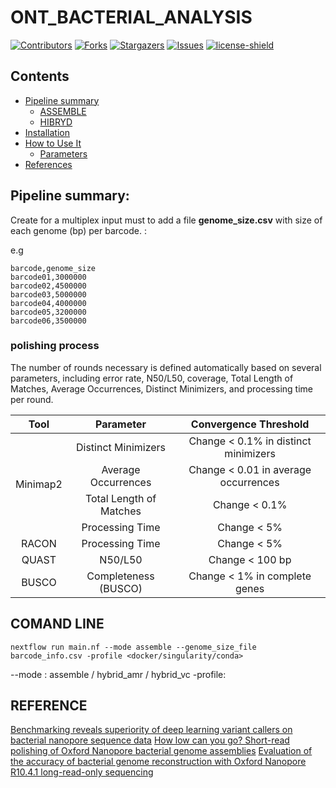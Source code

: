 # ONT_BACTERIAL_ANALYSIS

[![Contributors][contributors-shield]][contributors-url]
[![Forks][forks-shield]][forks-url]
[![Stargazers][stars-shield]][stars-url]
[![Issues][issues-shield]][issues-url]
[![license-shield]][license-url]




## Contents
- [Pipeline summary](#pipeline-summary)
    - [ASSEMBLE](#reference-genome)
    - [HIBRYD](#Hybrid)
- [Installation](#installation)
- [How to Use It](#how-to-use-it)
    - [Parameters](#parameters)
- [References](#reference)



## Pipeline summary:


Create for a multiplex input must to add a file **genome_size.csv**  with size of each genome (bp) per barcode. :

e.g
```
barcode,genome_size
barcode01,3000000
barcode02,4500000
barcode03,5000000
barcode04,4000000
barcode05,3200000
barcode06,3500000
```


### polishing process

The number of rounds necessary is defined automatically based on several parameters, including error rate, N50/L50, coverage, Total Length of Matches, Average Occurrences, Distinct Minimizers, and processing time per round.

<table>
    <thead>
        <tr>
            <th align= "center"> Tool</th>
            <th align= "center"> Parameter</th>
            <th align= "center"> Convergence Threshold</th>
        </tr>
    </thead>
    <tbody>
        <tr>
            <td rowspan="4" align="center">Minimap2</td>
            <td align="center">Distinct Minimizers</td>
            <td align="center">Change < 0.1% in distinct minimizers</td>
        </tr>
        <tr>
            <td align="center">Average Occurrences</td>
            <td align="center">Change < 0.01 in average occurrences</td>
        </tr>
        <tr>
            <td align="center">Total Length of Matches</td>
            <td align="center">Change < 0.1%</td>
        </tr>
        <tr>
            <td align="center">Processing Time</td>
            <td align="center">	Change < 5%</td>
        </tr>
        <tr>
            <td rowspan=1 align= "center"> RACON </td>
            <td align= "center"> Processing Time </td>
            <td align= "center"> Change < 5% </td>
        </tr>
        <tr>
            <td rowspan=1 align= "center"> QUAST </td>
            <td align= "center"> N50/L50 </td>
            <td align= "center"> Change < 100 bp </td>
        </tr>
        <tr>
            <td rowspan=1 align= "center"> BUSCO </td>
            <td align= "center"> Completeness (BUSCO) </td>
            <td align ="center">Change < 1% in complete genes </td>
        </tr>
    <t/body>
</table>



## COMAND LINE
```
nextflow run main.nf --mode assemble --genome_size_file barcode_info.csv -profile <docker/singularity/conda>
```

--mode : assemble / hybrid_amr / hybrid_vc 
-profile:


## REFERENCE

[Benchmarking reveals superiority of deep learning variant callers on bacterial nanopore sequence data](https://elifesciences.org/articles/98300)
[How low can you go? Short-read polishing of Oxford Nanopore bacterial genome assemblies](https://www.microbiologyresearch.org/content/journal/mgen/10.1099/mgen.0.001254)
[Evaluation of the accuracy of bacterial genome reconstruction with Oxford Nanopore R10.4.1 long-read-only sequencing](https://www.microbiologyresearch.org/content/journal/mgen/10.1099/mgen.0.001246)









[contributors-shield]: https://img.shields.io/github/contributors/jimmlucas/DIvergenceTimes.svg?style=for-the-badge
[contributors-url]: https://github.com/jimmlucas/DIvergenceTimes/graphs/contributors

[forks-shield]: https://img.shields.io/github/forks/jimmlucas/DIvergenceTimes.svg?style=for-the-badge
[forks-url]: https://github.com/jimmlucas/DIvergenceTimes/network/members

[stars-shield]: https://img.shields.io/github/stars/jimmlucas/DIvergenceTimes.svg?style=for-the-badge
[stars-url]: https://github.com/gjimmlucas/DIvergenceTimes/stargazers

[issues-shield]: https://img.shields.io/github/issues/jimmlucas/DIvergenceTimes.svg?style=for-the-badge
[issues-url]: https://github.com/jimmlucas/DIvergenceTimes/issues

[license-shield]: https://img.shields.io/github/license/jimmlucas/DIvergenceTimes.svg?style=for-the-badge
[license-url]: https://github.com/jimmlucas/DIvergenceTimes/blob/master/LICENSE.txt